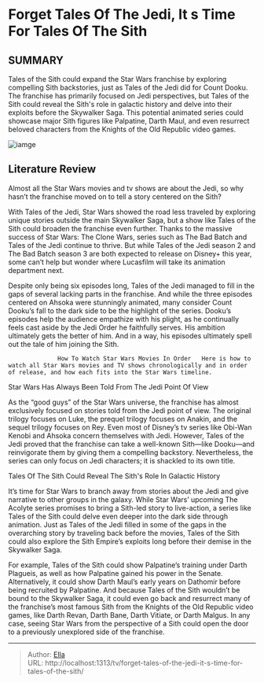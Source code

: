 # Forget Tales Of The Jedi, It s Time For Tales Of The Sith


## SUMMARY 



  Tales of the Sith could expand the Star Wars franchise by exploring compelling Sith backstories, just as Tales of the Jedi did for Count Dooku.   The franchise has primarily focused on Jedi perspectives, but Tales of the Sith could reveal the Sith&#39;s role in galactic history and delve into their exploits before the Skywalker Saga.   This potential animated series could showcase major Sith figures like Palpatine, Darth Maul, and even resurrect beloved characters from the Knights of the Old Republic video games.  

![iamge](https://static1.srcdn.com/wordpress/wp-content/uploads/2024/01/star-wars-tales-sith-time.JPG)

## Literature Review
Almost all the Star Wars movies and tv shows are about the Jedi, so why hasn’t the franchise moved on to tell a story centered on the Sith?




With Tales of the Jedi, Star Wars showed the road less traveled by exploring unique stories outside the main Skywalker Saga, but a show like Tales of the Sith could broaden the franchise even further. Thanks to the massive success of Star Wars: The Clone Wars, series such as The Bad Batch and Tales of the Jedi continue to thrive. But while Tales of the Jedi season 2 and The Bad Batch season 3 are both expected to release on Disney&#43; this year, some can’t help but wonder where Lucasfilm will take its animation department next.




Despite only being six episodes long, Tales of the Jedi managed to fill in the gaps of several lacking parts in the franchise. And while the three episodes centered on Ahsoka were stunningly animated, many consider Count Dooku’s fall to the dark side to be the highlight of the series. Dooku’s episodes help the audience empathize with his plight, as he continually feels cast aside by the Jedi Order he faithfully serves. His ambition ultimately gets the better of him. And in a way, his episodes ultimately spell out the tale of him joining the Sith.

                  How To Watch Star Wars Movies In Order   Here is how to watch all Star Wars movies and TV shows chronologically and in order of release, and how each fits into the Star Wars timeline.    


 Star Wars Has Always Been Told From The Jedi Point Of View 
         




As the “good guys” of the Star Wars universe, the franchise has almost exclusively focused on stories told from the Jedi point of view. The original trilogy focuses on Luke, the prequel trilogy focuses on Anakin, and the sequel trilogy focuses on Rey. Even most of Disney’s tv series like Obi-Wan Kenobi and Ahsoka concern themselves with Jedi. However, Tales of the Jedi proved that the franchise can take a well-known Sith—like Dooku—and reinvigorate them by giving them a compelling backstory. Nevertheless, the series can only focus on Jedi characters; it is shackled to its own title.



 Tales Of The Sith Could Reveal The Sith&#39;s Role In Galactic History 
          

It’s time for Star Wars to branch away from stories about the Jedi and give narrative to other groups in the galaxy. While Star Wars’ upcoming The Acolyte series promises to bring a Sith-led story to live-action, a series like Tales of the Sith could delve even deeper into the dark side through animation. Just as Tales of the Jedi filled in some of the gaps in the overarching story by traveling back before the movies, Tales of the Sith could also explore the Sith Empire’s exploits long before their demise in the Skywalker Saga.




For example, Tales of the Sith could show Palpatine’s training under Darth Plagueis, as well as how Palpatine gained his power in the Senate. Alternatively, it could show Darth Maul’s early years on Dathomir before being recruited by Palpatine. And because Tales of the Sith wouldn’t be bound to the Skywalker Saga, it could even go back and resurrect many of the franchise’s most famous Sith from the Knights of the Old Republic video games, like Darth Revan, Darth Bane, Darth Vitiate, or Darth Malgus. In any case, seeing Star Wars from the perspective of a Sith could open the door to a previously unexplored side of the franchise.



---

> Author: [Ella](https://instagram.hk.cn/)  
> URL: http://localhost:1313/tv/forget-tales-of-the-jedi-it-s-time-for-tales-of-the-sith/  

